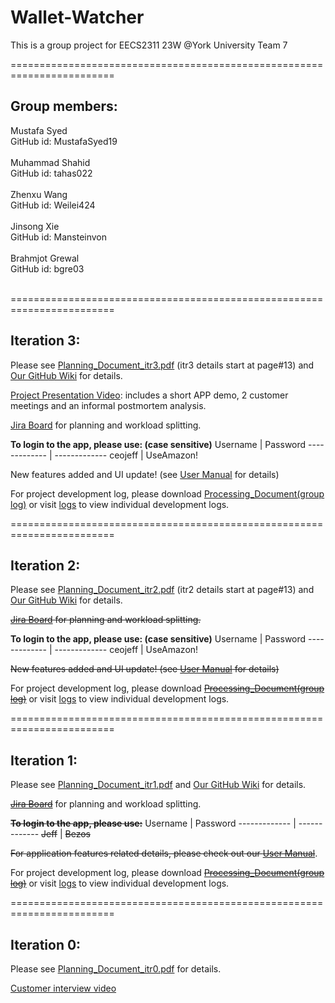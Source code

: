 # Wallet-Watcher
This is a group project for EECS2311 23W @York University
Team 7

========================================================================

## Group members:<br>
  Mustafa Syed<br>
  GitHub id: MustafaSyed19<br><br>
  Muhammad Shahid<br>
  GitHub id: tahas022<br><br>
  Zhenxu Wang<br>
  GitHub id: Weilei424<br><br>
  Jinsong Xie<br>
  GitHub id: Mansteinvon<br><br>
  Brahmjot Grewal<br>
  GitHub id: bgre03<br><br>
  
========================================================================

## Iteration 3:
  Please see [Planning_Document_itr3.pdf](https://github.com/Weilei424/Wallet-Watcher/blob/main/Planning_Documents/Planning_Document_itr2.pdf) (itr3 details start at page#13) and [Our GitHub Wiki](https://github.com/Weilei424/Wallet-Watcher/wiki) for details.
  
  [Project Presentation Video](https://www.youtube.com/watch?v=Pd8wnNzHTgQ): includes a short APP demo, 2 customer meetings and an informal postmortem analysis.
  
  [Jira Board](https://tahas02.atlassian.net/jira/software/projects/WALI/boards/1) for planning and workload splitting.
  
  **To login to the app, please use: (case sensitive)**
Username  | Password
------------- | -------------
ceojeff  | UseAmazon!
  
  New features added and UI update! (see [User Manual](https://github.com/Weilei424/Wallet-Watcher/blob/main/Wallet%20Watcher%20User%20Manual.pdf) for details)
  
  For project development log, please download [Processing_Document(group log)](https://github.com/Weilei424/Wallet-Watcher/blob/main/logs/Processing_Document_itr3.pdf) or visit [logs](https://github.com/Weilei424/Wallet-Watcher/tree/main/logs) to view individual development logs.
  
========================================================================  
  
## Iteration 2:
  Please see [Planning_Document_itr2.pdf](https://github.com/Weilei424/Wallet-Watcher/blob/main/Planning_Documents/Planning_Document_itr2.pdf) (itr2 details start at page#13) and [Our GitHub Wiki](https://github.com/Weilei424/Wallet-Watcher/wiki) for details.
  
  ~~[Jira Board](https://tahas02.atlassian.net/jira/software/projects/WALI/boards/1) for planning and workload splitting.~~
  
  **To login to the app, please use: (case sensitive)**
Username  | Password
------------- | -------------
ceojeff  | UseAmazon!
  
  ~~New features added and UI update! (see [User Manual](https://github.com/Weilei424/Wallet-Watcher/blob/main/Wallet%20Watcher%20User%20Manual.pdf) for details)~~
  
  For project development log, please download ~~[Processing_Document(group log)](https://github.com/Weilei424/Wallet-Watcher/blob/main/logs/Processing_Document_itr2.pdf)~~ or visit [logs](https://github.com/Weilei424/Wallet-Watcher/tree/main/logs) to view individual development logs.
  
========================================================================

## Iteration 1:
  Please see [Planning_Document_itr1.pdf](https://github.com/Weilei424/Wallet-Watcher/blob/main/Planning_Documents/Planning_Document_itr1.pdf) and [Our GitHub Wiki](https://github.com/Weilei424/Wallet-Watcher/wiki) for details.
  
  ~~[Jira Board](https://tahas02.atlassian.net/jira/software/projects/WALI/boards/1 "Named link title")~~ for planning and workload splitting.
  
  ~~**To login to the app, please use:**~~
Username  | Password
------------- | -------------
~~Jeff~~  | ~~Bezos~~
 
  ~~For application features related details, please check out our [User Manual](https://github.com/Weilei424/Wallet-Watcher/blob/main/Wallet%20Watcher%20User%20Manual.pdf)~~.

  For project development log, please download ~~[Processing_Document(group log)](https://github.com/Weilei424/Wallet-Watcher/blob/main/logs/Processing_Document.docx)~~ or visit [logs](https://github.com/Weilei424/Wallet-Watcher/tree/main/logs) to view individual development logs.

========================================================================

## Iteration 0:
  Please see [Planning_Document_itr0.pdf](https://github.com/Weilei424/Wallet-Watcher/blob/main/Planning_Documents/Planning_Document_itr0.pdf) for details.
  
  [Customer interview video](https://drive.google.com/file/d/1tB2-PPHbQoVhg_04MTnWT-efHcVPlZ7P/view?usp=sharing/ "Named link title")

